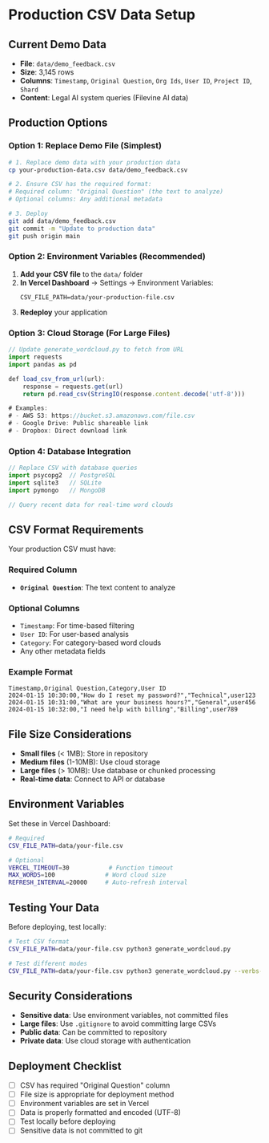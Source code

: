 # Production CSV Data Setup

## Current Demo Data
- **File**: `data/demo_feedback.csv`
- **Size**: 3,145 rows
- **Columns**: `Timestamp`, `Original Question`, `Org Ids`, `User ID`, `Project ID`, `Shard`
- **Content**: Legal AI system queries (Filevine AI data)

## Production Options

### Option 1: Replace Demo File (Simplest)
```bash
# 1. Replace demo data with your production data
cp your-production-data.csv data/demo_feedback.csv

# 2. Ensure CSV has the required format:
# Required column: "Original Question" (the text to analyze)
# Optional columns: Any additional metadata

# 3. Deploy
git add data/demo_feedback.csv
git commit -m "Update to production data"
git push origin main
```

### Option 2: Environment Variables (Recommended)
1. **Add your CSV file** to the `data/` folder
2. **In Vercel Dashboard** → Settings → Environment Variables:
   ```
   CSV_FILE_PATH=data/your-production-file.csv
   ```
3. **Redeploy** your application

### Option 3: Cloud Storage (For Large Files)
```javascript
// Update generate_wordcloud.py to fetch from URL
import requests
import pandas as pd

def load_csv_from_url(url):
    response = requests.get(url)
    return pd.read_csv(StringIO(response.content.decode('utf-8')))

# Examples:
# - AWS S3: https://bucket.s3.amazonaws.com/file.csv
# - Google Drive: Public shareable link
# - Dropbox: Direct download link
```

### Option 4: Database Integration
```javascript
// Replace CSV with database queries
import psycopg2  // PostgreSQL
import sqlite3   // SQLite
import pymongo   // MongoDB

// Query recent data for real-time word clouds
```

## CSV Format Requirements

Your production CSV must have:

### Required Column
- **`Original Question`**: The text content to analyze

### Optional Columns
- `Timestamp`: For time-based filtering
- `User ID`: For user-based analysis
- `Category`: For category-based word clouds
- Any other metadata fields

### Example Format
```csv
Timestamp,Original Question,Category,User ID
2024-01-15 10:30:00,"How do I reset my password?","Technical",user123
2024-01-15 10:31:00,"What are your business hours?","General",user456
2024-01-15 10:32:00,"I need help with billing","Billing",user789
```

## File Size Considerations

- **Small files** (< 1MB): Store in repository
- **Medium files** (1-10MB): Use cloud storage
- **Large files** (> 10MB): Use database or chunked processing
- **Real-time data**: Connect to API or database

## Environment Variables

Set these in Vercel Dashboard:

```bash
# Required
CSV_FILE_PATH=data/your-file.csv

# Optional
VERCEL_TIMEOUT=30           # Function timeout
MAX_WORDS=100              # Word cloud size
REFRESH_INTERVAL=20000     # Auto-refresh interval
```

## Testing Your Data

Before deploying, test locally:

```bash
# Test CSV format
CSV_FILE_PATH=data/your-file.csv python3 generate_wordcloud.py

# Test different modes
CSV_FILE_PATH=data/your-file.csv python3 generate_wordcloud.py --verbs-only
```

## Security Considerations

- **Sensitive data**: Use environment variables, not committed files
- **Large files**: Use `.gitignore` to avoid committing large CSVs
- **Public data**: Can be committed to repository
- **Private data**: Use cloud storage with authentication

## Deployment Checklist

- [ ] CSV has required "Original Question" column
- [ ] File size is appropriate for deployment method
- [ ] Environment variables are set in Vercel
- [ ] Data is properly formatted and encoded (UTF-8)
- [ ] Test locally before deploying
- [ ] Sensitive data is not committed to git 